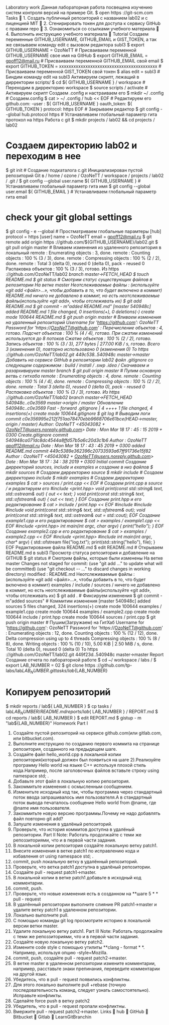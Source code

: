 Laboratory work
Данная лабораторная работа посвещена изучению систем контроля версий на 
примере Git.
$ open https ://git-scm.com
Tasks
 1. Создать публичный репозиторий с названием lab02 и с 
лиценцией MIT
 2. Сгенирировать токен для доступа к сервису GitHub с правами repo
 3. Ознакомиться со ссылками учебного материала
 4. Выполнить инструкцию учебного материала
 Tutorial
Создаем переменные GITHUB_USERNAME, GITHUB_EMAIL и GIST_TOKEN, а так же 
связываем команду edit с вызовом редактора subl3
$ export GITHUB_USERNAME = OzoNeTT # Присваиваем 
переменной GITHUB_USERNAME свое имя на GitHub
$ export GITHUB_EMAIL = gpoff12@mail.ru # Присваиваем 
переменной GITHUB_EMAIL свой email
$ export GITHUB_TOKEN = xxxxxxxxxxxxxxxxxxxxxxxxxxxxxxxxxxxxxxxxx # Присваиваем 
переменной GIST_TOKEN свой токен
$ alias edit = subl3 # Биндим
команду edit на subl3
Активируем скрипт, лежащий в дирректории scripts/
$ cd ${ GITHUB_USERNAME } / workspace # Переходим в дирректорию workspace
$ source scripts / activate # Активируем скрипт
Создаем .config и настраиваем его
$ mkdir ~/ .config # Создаем.config
$ cat > ~/ .config / hub << EOF # Редактируем его
github.com:
-user : ${ GITHUB_USERNAME }
oauth_token: ${ GITHUB_TOKEN }
protocol: https
EOF # Закрываем редактор
$ git config --global hub.protocol https # Устанавливаем глобальный параметр гита 
протокол на https
Работа с git
$ mkdir projects / lab02 && cd projects / lab02 
# Создаем директорию lab02 и переходим в нее
$ git init # 
Создание подкаталога с.git
Инициализирован пустой репозиторий Git в / home / ozone / OzoNeTT / workspace / 
projects / lab02 / .git /
$ git config --global user.name ${ GITHUB_USERNAME } # Устанавливаем глобальный 
параметр гита имя
$ git config --global user.email ${ GITHUB_EMAIL } # Устанавливаем глобальный 
параметр гита email
# check your git global settings
$ git config - e --global # Простматриваем глобальные
парамтеры
[hub]
protocol = https
[user]
name = OzoNeTT
email = gpoff12@mail.ru
$ git remote add origin https ://github.com/${GITHUB_USERNAME}/lab02.git
$ git pull origin master # Вливаем изменения из удаленного 
репозитория в локальный
remote : Enumerating objects : 3, done.
remote : Counting objects : 100 % (3 / 3), done.
remote : Compressing objects : 100 % (2 / 2), done.
remote : Total 3 (delta 0), reused 0 (delta 0), pack - reused 0
Распаковка объектов : 100 % (3 / 3), готово.
Из https ://github.com/OzoNeTT/lab02
*branch master->FETCH_HEAD
$ touch README.md
$ git status # Смотрим статус существующих файлов в репозитории
На ветке master
Неотслеживаемые файлы :
(используйте «git add <файл>…», чтобы добавить в то, что будет включено в коммит)
README.md
ничего не добавлено в коммит, но есть неотслеживаемые файлы(используйте «git add», 
чтобы отслеживать их)
$ git add README.md
$ git commit - m"added README.md"
[master 540948c] added README.md
1 file changed, 0 insertions(+), 0 deletions(-)
create mode 100644 README.md
$ git push origin master # Вливаем изменения на 
удаленный репозиторий
Username for 'https://github.com': OzoNeTT
Password for 'https://OzoNeTT@github.com' :
Перечисление объектов : 4, готово.
Подсчет объектов : 100 % (4 / 4), готово.
При сжатии изменений используется до 8 потоков
Сжатие объектов : 100 % (2 / 2), готово.
Запись объектов : 100 % (3 / 3), 277 bytes | 277.00 KiB / s, готово.
Всего 3 (изменения 0), повторно использовано 0 (изменения 0)
To https ://github.com/OzoNeTT/lab02.git
449c538..540948c master->master
Добавить на сервисе GitHub в репозитории lab02 файл .gitignore со следующем 
содержимом :
*build* /
*install* /
*.swp
.idea /
Скачиваем и разархивируем master branch
$ git pull origin master # Пулим основную ветвь с гитхаба
remote : Enumerating objects : 4, done.
remote : Counting objects : 100 % (4 / 4), done.
remote : Compressing objects : 100 % (2 / 2), done.
remote : Total 3 (delta 0), reused 0 (delta 0), pack - reused 0
Распаковка объектов : 100 % (3 / 3), готово.
Из https ://github.com/OzoNeTT/lab02
*branch master->FETCH_HEAD
540948c..c0e3569 master->origin / master
Обновление 540948c..c0e3569
Fast - forward
.gitignore | 4 ++++
1 file changed, 4 insertions(+)
create mode 100644.gitignore
$ git log # Выводим логи
commit c0e356995e212f751aa78470ebb9668706e61bce(HEAD->master, origin / master)
Author: OzoNeTT <45043082 + OzoNeTT@users.noreply.github.com>
Date : Mon Mar 18 17 : 45 : 15 2019 + 0300
Create.gitignore
commit 540948ca071dc8dc4544a8ffd57b5a6c20d3c1b6
Author : OzoNeTT <gpoff12@mail.ru>
Date : Mon Mar 18 17 : 43 : 45 2019 + 0300
added README.md
commit 449c5389e362396c20733593a67ff91736e15f82
Author : OzoNeTT <45043082 + OzoNeTT@users.noreply.github.com>
Date : Mon Mar 18 17 : 34 : 38 2019 + 0300
Initial commit
Создание дирректорий sources, include и examples и создание в низ файлов
$ mkdir sources # Создаем дирректорию source
$ mkdir include # Создаем дирректорию include
$ mkdir examples # Создаем дирректорию examples
$ cat > sources / print.cpp << EOF # Создаем print.cpp в source / и
редактируем его
#include <print.hpp>
void print(const std::string& text, std::ostream& out)
{
out << text;
}
void print(const std::string& text, std::ofstream& out)
{
out << text;
}
EOF
Создание print.hpp и его редактирование
$ cat > include / print.hpp << EOF
#include <fstream>
#include <iostream>
#include <string>
void print(const std::string& text, std::ofstream& out);
void print(const std::string& text, std::ostream& out = std::cout);
EOF
Создание example1.cpp и его редактирование
$ cat > examples / example1.cpp << EOF
#include <print.hpp>
int main(int argc, char** argv)
{
print("hello");
}
EOF
Создание example2.cpp и его редактирование
$ cat > examples / example2.cpp << EOF
#include <print.hpp>
#include <fstream>
int main(int argc, char** argv)
{
std::ofstream file("log.txt");
print(std::string("hello"), file);
}
EOF
Редактирование файла README.md
$ edit README.md # Открываем README.md в subl3
Просмотр статуса репозитория и добавление на GITHUB
$ git status # Смотрим файлы, которые были изменены
На ветке master
Changes not staged for commit:
(use "git add <file>..." to update what will be committed)
(use "git checkout -- <file>..." to discard changes in working directory)
modified : README.md
Неотслеживаемые файлы :
(используйте «git add <файл>…», чтобы добавить в то, что будет включено в коммит)
examples /
include /
sources /
ничего не добавлено в коммит, но есть неотслеживаемые файлы(используйте «git add», 
чтобы отслеживать их)
$ git add . # Фиксируем изменения
$ git commit - m"added sources" # Коммитим изменения
[master 540948c] added sources
5 files changed, 324 insertions(+)
create mode 100644 examples / example1.cpp
create mode 100644 examples / example2.cpp
create mode 100644 include / print.hpp
create mode 100644 sources / print.cpp
$ git push origin master # Пушим(Загружаем) на ГитХаб
Username for 'https://github.com': OzoNeTT
Password for 'https://OzoNeTT@github.com' :
Enumerating objects : 12, done.
Counting objects : 100 % (12 / 12), done.
Delta compression using up to 4 threads
Compressing objects : 100 % (8 / 8), done.
Writing objects : 100 % (10 / 10), 5.00 KiB | 2.50 MiB / s, done.
Total 10 (delta 0), reused 0 (delta 0)
To https ://github.com/OzoNeTT/lab02.git
449f23d..540948c master->master
Report
Создание отчета по лабораторной работе
$ cd ~/ workspace / labs /
$ export LAB_NUMBER = 02
$ git clone https ://github.com/tp-labs/lab${LAB_NUMBER}.git tasks/lab${LAB_NUMBER} 
# Копируем репозиторий
$ mkdir reports / lab${ LAB_NUMBER }
$ cp tasks / lab${ LAB_NUMBER } / README.md reports / lab${ LAB_NUMBER } / REPORT.md
$ cd reports / lab${ LAB_NUMBER }
$ edit REPORT.md
$ gistup - m "lab${LAB_NUMBER}"
Homework
Part I
1. Создайте пустой репозиторий на сервисе github.com(или gitlab.com, или 
bitbucket.com).
2. Выполните инструкцию по созданию первого коммита на странице 
репозитория, созданного на предыдещем шаге.
3. Создайте файл hello_world.cpp в локальной копии репозитория(который 
должен был появиться на шаге 2).Реализуйте программу Hello world на 
языке C++ используя плохой стиль кода.Например, после заголовочных 
файлов вставьте строку using namespace std; .
4. Добавьте этот файл в локальную копию репозитория.
5. Закоммитьте изменения с осмысленным сообщением.
6. Изменитьте исходный код так, чтобы программа через стандартный поток 
ввода запрашивалось имя пользователя.А в стандартный поток вывода 
печаталось сообщение Hello world from @name, где @name имя пользователя.
7. Закоммитьте новую версию программы.Почему не надо добавлять файл 
повторно git add?
8. Запуште изменения в удалёный репозиторий.
9. Проверьте, что история коммитов доступна в удалёный репозитории.
Part II
Note: Работать продолжайте с теми же репоззиториями, что и в первой части 
задания.
1. В локальной копии репозитория создайте локальную ветку patch1.
2. Внесите изменения в ветке patch1 по исправлению кода и избавления 
от using namespace std; .
3. commit, push локальную ветку в удалённый репозиторий.
4. Проверьте, что ветка patch1 доступна в удалёный репозитории.
5. Создайте pull - request patch1->master.
6. В локальной копии в ветке patch1 добавьте в исходный код комментарии.
7. commit, push.
8. Проверьте, что новые изменения есть в созданном на **шаге 5 * * pull -
request
9. В удалённый репозитории выполните слияние PR patch1->master и удалите 
ветку patch1 в удаленном репозитории.
10. Локально выполните pull.
11. С помощью команды git log просмотрите историю в локальной версии 
ветки master.
12. Удалите локальную ветку patch1.
Part III
Note: Работать продолжайте с теми же репоззиториями, что и в первой части 
задания.
1. Создайте новую локальную ветку patch2.
2. Измените code style с помощью утилиты **clang - format * *. Например, 
используя опцию -style=Mozilla.
3. commit, push, создайте pull - request patch2->master.
4. В ветке master в удаленном репозитории измените комментарии, например, 
расставьте знаки препинания, переведите комментарии на другой язык.
5. Убедитесь, что в pull - request появились конфликтны.
6. Для этого локально выполните pull +rebase (точную последовательность 
команд, следует узнать самостоятельно). Исправьте конфликты.
7. Сделайте force push в ветку patch2
8. Убедитель, что в pull - request пропали конфликтны.
9. Вмержите pull - request patch2->master.
Links
 hub
 GitHub
 Bitbucket
 Gitlab
 LearnGitBranchin
